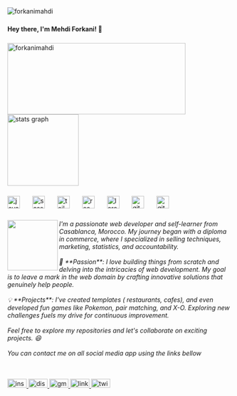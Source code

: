 <div align="left">
  <img src="https://komarev.com/ghpvc/?username=forkanimahdi&label=Profile%20views&color=4b0082&style=flat" alt="forkanimahdi" /> 
</div>

###

<h4 align="left">Hey there, I'm Mehdi Forkani! 👋</h4>

###

<div align="left">

  <img  width="400"  height="160" src="https://github-readme-streak-stats.herokuapp.com/?user=forkanimahdi&theme=midnight-purple" alt="forkanimahdi" />
  
  <img src="https://github-readme-stats.vercel.app/api?username=forkanimahdi&hide_title=false&hide_rank=false&show_icons=true&&card_width=300&langs_count=5&include_all_commits=true&count_private=true&disable_animations=trur&theme=midnight-purple&locale=en&hide_border=true" height="160"  alt="stats graph"  />

  
 

</div>

###

<div align="left">
<!--   <img src="https://cdn.jsdelivr.net/gh/devicons/devicon/icons/html5/html5-original.svg" height="28" alt="html5 logo"  />
  <img width="15" />
  <img src="https://cdn.jsdelivr.net/gh/devicons/devicon/icons/css3/css3-original.svg" height="28" alt="css3 logo"  />
  <img width="15" /> -->
  <img src="https://cdn.jsdelivr.net/gh/devicons/devicon/icons/javascript/javascript-plain.svg" height="28" alt="javascript logo"  />
  <img width="20" />
<!--   <img src="https://cdn.jsdelivr.net/gh/devicons/devicon/icons/bootstrap/bootstrap-original.svg" height="28" alt="bootstrap logo"  />
  <img width="15" /> -->
  <img src="https://cdn.jsdelivr.net/gh/devicons/devicon/icons/sass/sass-original.svg" height="28" alt="sass logo"  />
  <img width="20" />
  <img src="https://skillicons.dev/icons?i=tailwind" height="28" alt="tailwindcss logo"  />
  <img width="20" />
  <img src="https://cdn.jsdelivr.net/gh/devicons/devicon/icons/react/react-original.svg" height="28" alt="react logo"  />
  <img width="20" />
  <img src="https://skillicons.dev/icons?i=laravel" height="28" alt="laravel logo"  />
  <img width="20" />
  <img src="https://cdn.jsdelivr.net/gh/devicons/devicon/icons/git/git-original.svg" height="28" alt="git logo"  />
  <img width="20" />
<!--   <img src="https://cdn.jsdelivr.net/gh/devicons/devicon/icons/bash/bash-original.svg" height="28" alt="bash logo"  />
  <img width="15" /> -->
<!--   <img src="https://cdn.jsdelivr.net/gh/devicons/devicon/icons/npm/npm-original-wordmark.svg" height="28" alt="npm logo"  />
  <img width="15" /> -->
  <img src="https://skillicons.dev/icons?i=github" height="28" alt="github logo"  />
  <img width="20" />
<!--   <img src="https://cdn.jsdelivr.net/gh/devicons/devicon/icons/visualstudio/visualstudio-plain.svg" height="28" alt="visualstudio logo"  />
  <img width="15" /> -->
</div>

###

<img align="left" height="113" src="https://avatars.githubusercontent.com/u/96060207?v=4"  />

###

<h6 align="left">I'm a passionate web developer and self-learner from Casablanca, Morocco. My journey began with a diploma in commerce, where I specialized in selling techniques, marketing, statistics, and accountability.<br><br>🚀 **Passion**: I love building things from scratch and delving into the intricacies of web development. My goal is to leave a mark in the web domain by crafting innovative solutions that genuinely help people.<br><br>💡 **Projects**: I've created templates ( restaurants, cafes), and even developed fun games like Pokemon, pair matching, and X-O. Exploring new challenges fuels my drive for continuous improvement.<br><br>Feel free to explore my repositories and let's collaborate on exciting projects.  😄<br><br>You can contact me on all social media app using the links bellow</h6>

###

<br clear="both">

<div align="left">
  <a href="https://www.instagram.com/forkanimahdi/" target="_blank">
    <img src="https://raw.githubusercontent.com/maurodesouza/profile-readme-generator/master/src/assets/icons/social/instagram/default.svg" width="43" height="20" alt="instagram logo"  />
  </a>
  <a href="https://discord.com/users/forkanimahdi" target="_blank">
    <img src="https://raw.githubusercontent.com/maurodesouza/profile-readme-generator/master/src/assets/icons/social/discord/default.svg" width="43" height="20" alt="discord logo"  />
  </a>
  <a href="forkanimahdi@gmail.com" target="_blank">
    <img src="https://raw.githubusercontent.com/maurodesouza/profile-readme-generator/master/src/assets/icons/social/gmail/default.svg" width="43" height="20" alt="gmail logo"  />
  </a>
  <a href="https://www.linkedin.com/in/forkanimahdi/" target="_blank">
    <img src="https://raw.githubusercontent.com/maurodesouza/profile-readme-generator/master/src/assets/icons/social/linkedin/default.svg" width="43" height="20" alt="linkedin logo"  />
  </a>
  <a href="https://twitter.com/forkanimahdi" target="_blank">
    <img src="https://raw.githubusercontent.com/maurodesouza/profile-readme-generator/master/src/assets/icons/social/twitter/default.svg" width="43" height="20" alt="twitter logo"  />
  </a>
</div>

###

<br clear="both">



